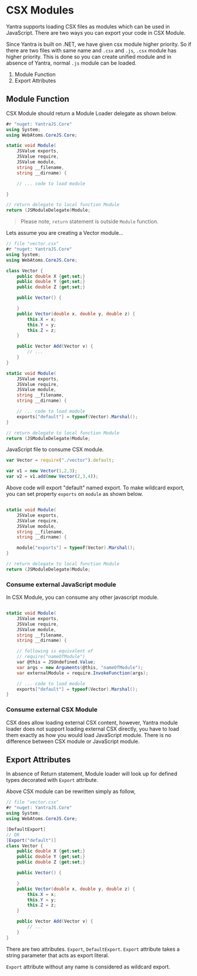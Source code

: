 # CSX Modules

Yantra supports loading CSX files as modules which can be used in JavaScript. There are two ways you can export your code in CSX Module.

Since Yantra is built on .NET, we have given csx module higher priority. So if there are two files with same name and `.csx` and `.js`, `.csx` module has higher priority. This is done so you can create unified module and in absence of Yantra, normal `.js` module can be loaded.

1. Module Function
2. Export Attributes

## Module Function

CSX Module should return a Module Loader delegate as shown below.

```c#
#r "nuget: YantraJS.Core"
using System;
using WebAtoms.CoreJS.Core;

static void Module(
    JSValue exports, 
    JSValue require, 
    JSValue module, 
    string __filename, 
    string __dirname) {

    // ... code to load module

}

// return delegate to local function Module
return (JSModuleDelegate)Module;
```
> Please note, `return` statement is outside `Module` function.

Lets assume you are creating a Vector module...

```c#
// file "vector.csx"
#r "nuget: YantraJS.Core"
using System;
using WebAtoms.CoreJS.Core;

class Vector {
    public double X {get;set;}
    public double Y {get;set;}
    public double Z {get;set;}

    public Vector() {

    }
    public Vector(double x, double y, double z) {
        this.X = x;
        this.Y = y;
        this.Z = z;
    }

    public Vector Add(Vector v) {
        // ...
    }
}

static void Module(
    JSValue exports, 
    JSValue require, 
    JSValue module, 
    string __filename, 
    string __dirname) {

    // ... code to load module
    exports["default"] = typeof(Vector).Marshal();
}

// return delegate to local function Module
return (JSModuleDelegate)Module;
```

JavaScript file to consume CSX module.
```javascript
var Vector = require("./vector").default;

var v1 = new Vector(1,2,3);
var v2 = v1.add(new Vector(2,3,4));
```

Above code will export "default" named export. To make wildcard export, you can set property `exports` on `module` as shown below.

```c#

static void Module(
    JSValue exports, 
    JSValue require, 
    JSValue module, 
    string __filename, 
    string __dirname) {

    module["exports"] = typeof(Vector).Marshal();
}

// return delegate to local function Module
return (JSModuleDelegate)Module;
```

### Consume external JavaScript module

In CSX Module, you can consume any other javascript module.

```c#

static void Module(
    JSValue exports, 
    JSValue require, 
    JSValue module, 
    string __filename, 
    string __dirname) {

    // following is equivalent of
    // require("nameOfModule")
    var @this = JSUndefined.Value;
    var args = new Arguments(@this, "nameOfModule");
    var externalModule = require.InvokeFunction(args);

    // ... code to load module
    exports["default"] = typeof(Vector).Marshal();
}
```

### Consume external CSX Module

CSX does allow loading external CSX content, however, Yantra module loader does not support loading external CSX directly, you have to load them exactly as how you would load JavaScript module. There is no difference between CSX module or JavaScript module.

## Export Attributes

In absence of Return statement, Module loader will look up for defined types decorated with `Export` attribute.

Above CSX module can be rewritten simply as follow,

```c#
// file "vector.csx"
#r "nuget: YantraJS.Core"
using System;
using WebAtoms.CoreJS.Core;

[DefaultExport]
// OR
[Export("default")]
class Vector {
    public double X {get;set;}
    public double Y {get;set;}
    public double Z {get;set;}

    public Vector() {

    }
    public Vector(double x, double y, double z) {
        this.X = x;
        this.Y = y;
        this.Z = z;
    }

    public Vector Add(Vector v) {
        // ...
    }
}
```

There are two attributes. `Export`, `DefaultExport`. `Export` attribute takes a string parameter that acts as export literal.

`Export` attribute without any name is considered as wildcard export.